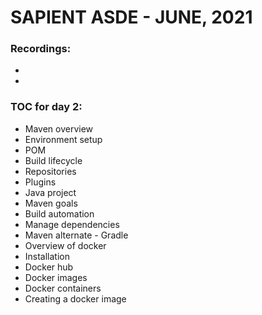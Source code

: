 # SAPIENT ASDE - JUNE, 2021

### Recordings:

- []( '')
- []( '')

### TOC for day 2:

-   Maven overview
-   Environment setup
-   POM
-   Build lifecycle
-   Repositories
-   Plugins
-   Java project
-   Maven goals
-   Build automation
-   Manage dependencies
-   Maven alternate - Gradle
-   Overview of docker
-   Installation
-   Docker hub
-   Docker images
-   Docker containers
-   Creating a docker image
